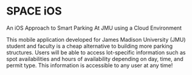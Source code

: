 # SPACE iOS

An iOS Approach to Smart Parking At JMU using a Cloud Environment

This mobile application developed for James Madison University (JMU) student and faculty is a cheap alternative to building more parking structures.  Users will be able to access lot-specific information such as spot availabilities and hours of availability depending on day, time, and permit type.  This information is accessible to any user at any time!
